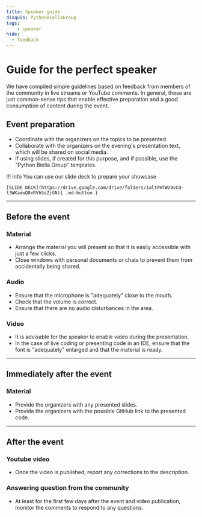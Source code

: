 ```yaml
---
title: Speaker guide
disquis: PythonBiellaGroup
tags:
    - speaker
hide:
  - feedback
---
```


# Guide for the perfect speaker

We have compiled simple guidelines based on feedback from members of the community in live streams or YouTube comments. In general, these are just common-sense tips that enable effective preparation and a good consumption of content during the event.

## **Event preparation**

* Coordinate with the organizers on the topics to be presented.
* Collaborate with the organizers on the evening's presentation text, which will be shared on social media.
* If using slides, if created for this purpose, and if possible, use the "Python Biella Group" templates.
  
!!! info 
    You can use our slide deck to prepare your showcase 
    
    [SLIDE DECK](https://drive.google.com/drive/folders/1altPHTWz0vCQ-l3WKaewQ8xRVh5sZjGN){ .md-button }

---

## **Before the event**

### Material

* Arrange the material you will present so that it is easily accessible with just a few clicks.
* Close windows with personal documents or chats to prevent them from accidentally being shared.

### Audio

* Ensure that the microphone is "adequately" close to the mouth.
* Check that the volume is correct.
* Ensure that there are no audio disturbances in the area.

### Video

* It is advisable for the speaker to enable video during the presentation.
* In the case of live coding or presenting code in an IDE, ensure that the font is "adequately" enlarged and that the material is ready.

---

## **Immediately after the event**

### Material

* Provide the organizers with any presented slides.
* Provide the organizers with the possible GitHub link to the presented code.

---

## **After the event**

### Youtube video

* Once the video is published, report any corrections to the description.

### Answering question from the community

* At least for the first few days after the event and video publication, monitor the comments to respond to any questions.